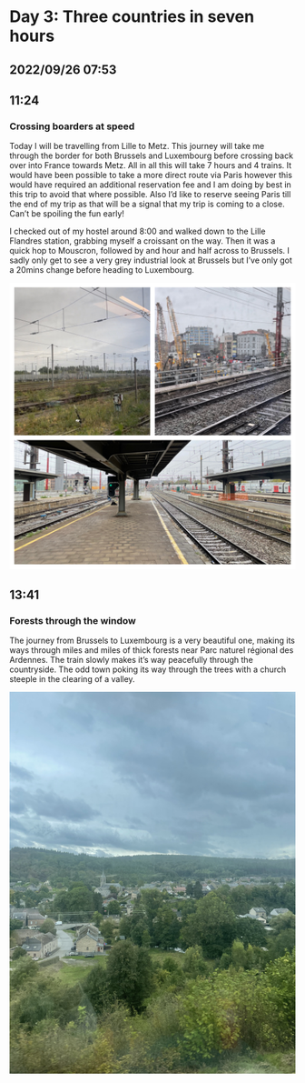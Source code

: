 # Day 3: Three countries in seven hours
## 2022/09/26 07:53

## 11:24
### Crossing boarders at speed

Today I will be travelling from Lille to Metz. This journey will take me through the border for both Brussels and Luxembourg before crossing back over into France towards Metz. All in all this will take 7 hours and 4 trains. It would have been possible to take a more direct route via Paris however this would have required an additional reservation fee and I am doing by best in this trip to avoid that where possible. Also I’d like to reserve seeing Paris till the end of my trip as that will be a signal that my trip is coming to a close. Can’t be spoiling the fun early!

I checked out of my hostel around 8:00 and walked down to the Lille Flandres station, grabbing myself a croissant on the way. Then it was a quick hop to Mouscron, followed by and hour and half across to Brussels. I sadly only get to see a very grey industrial look at Brussels but I’ve only got a 20mins change before heading to Luxembourg.

![train-collage](https://raw.githubusercontent.com/benknight135/thirty-knights/main/api/data/posts/day3/train-collage.jpeg)

## 13:41
### Forests through the window

The journey from Brussels to Luxembourg is a very beautiful one, making its ways through miles and miles of thick forests near Parc naturel régional des Ardennes. The train slowly makes it’s way peacefully through the countryside. The odd town poking its way through the trees with a church steeple in the clearing of a valley. 

![church-town](https://raw.githubusercontent.com/benknight135/thirty-knights/main/api/data/posts/day3/church-town.jpeg)